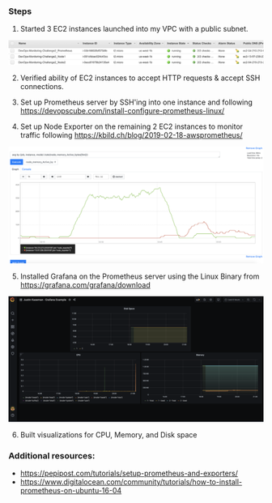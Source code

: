 ### Steps
1. Started 3 EC2 instances launched into my VPC with a public subnet.

![AWS EC2 instances](./static/EC2.png)

2. Verified ability of EC2 instances to accept HTTP requests & accept SSH connections.

3. Set up Prometheus server by SSH'ing into one instance and following https://devopscube.com/install-configure-prometheus-linux/

4. Set up Node Exporter on the remaining 2 EC2 instances to monitor traffic following https://kbild.ch/blog/2019-02-18-awsprometheus/

![Prometheus graph explorer](./static/Prometheus.png)


5. Installed Grafana on the Prometheus server using the Linux Binary from https://grafana.com/grafana/download

![Grafana dashboard](./static/Grafana_Final.png)

6. Built visualizations for CPU, Memory, and Disk space

### Additional resources:

- https://pepipost.com/tutorials/setup-prometheus-and-exporters/
- https://www.digitalocean.com/community/tutorials/how-to-install-prometheus-on-ubuntu-16-04